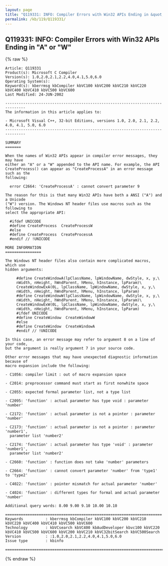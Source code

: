 ```yaml
---
layout: page
title: "Q119331: INFO: Compiler Errors with Win32 APIs Ending in &quot;A&quot; or &quot;W&quot;"
permalink: /kb/119/Q119331/
---
```


## Q119331: INFO: Compiler Errors with Win32 APIs Ending in &quot;A&quot; or &quot;W&quot;

{% raw %}

	Article: Q119331
	Product(s): Microsoft C Compiler
	Version(s): 1.0,2.0,2.1,2.2,4.0,4.1,5.0,6.0
	Operating System(s): 
	Keyword(s): kberrmsg kbCompiler kbVC100 kbVC200 kbVC210 kbVC220 kbVC400 kbVC410 kbVC500 kbVC600
	Last Modified: 24-JUN-2002
	
	-------------------------------------------------------------------------------
	The information in this article applies to:
	
	- Microsoft Visual C++, 32-bit Editions, versions 1.0, 2.0, 2.1, 2.2, 4.0, 4.1, 5.0, 6.0 
	-------------------------------------------------------------------------------
	
	SUMMARY
	=======
	
	When the names of Win32 APIs appear in compiler error messages, they may have
	either an "A" or a "W" appended to the API name. For example, the API
	CreateProcess() can appear as "CreateProcessA" in an error message such as the
	following:
	
	  error C2664: 'CreateProcessA' : cannot convert parameter 9
	
	The reason for this is that many Win32 APIs have both a ANSI ("A") and a Unicode
	("W") version. The Windows NT header files use macros such as the following to
	select the appropriate API:
	
	  #ifdef UNICODE
	  #define CreateProcess  CreateProcessW
	  #else
	  #define CreateProcess  CreateProcessA
	  #endif // !UNICODE
	
	MORE INFORMATION
	================
	
	The Windows NT header files also contain more complicated macros, which use
	hidden arguments:
	
	     #define CreateWindowA(lpClassName, lpWindowName, dwStyle, x, y,\ 
	     nWidth, nHeight, hWndParent, hMenu, hInstance, lpParam)\ 
	     CreateWindowExA(0L, lpClassName, lpWindowName, dwStyle, x, y,\ 
	     nWidth, nHeight, hWndParent, hMenu, hInstance, lpParam)
	     #define CreateWindowW(lpClassName, lpWindowName, dwStyle, x, y,\ 
	     nWidth, nHeight, hWndParent, hMenu, hInstance, lpParam)\ 
	     CreateWindowExW(0L, lpClassName, lpWindowName, dwStyle, x, y,\ 
	     nWidth, nHeight, hWndParent, hMenu, hInstance, lpParam)
	     #ifdef UNICODE
	     #define CreateWindow  CreateWindowW
	     #else
	     #define CreateWindow  CreateWindowA
	     #endif // !UNICODE
	
	In this case, an error message may refer to argument 8 on a line of your code,
	but the argument is really argument 7 in your source code.
	
	Other error messages that may have unexpected diagnostic information because of
	macro expansion include the following:
	
	- C1056: compiler limit : out of macro expansion space
	
	- C2014: preprocessor command must start as first nonwhite space
	
	- C2055: expected formal parameter list, not a type list
	
	- C2095: 'function' : actual parameter has type void : parameter 'number'
	
	- C2172: 'function' : actual parameter is not a pointer : parameter 'number'
	
	- C2173: 'function' : actual parameter is not a pointer : parameter 'number1',
	  parameter list 'number2'
	
	- C2174: 'function' : actual parameter has type 'void' : parameter 'number1',
	  parameter list 'number2'
	
	- C2660: 'function' : function does not take 'number' parameters
	
	- C2664: 'function' : cannot convert parameter 'number' from 'type1' to 'type2'
	
	- C4022: 'function' : pointer mismatch for actual parameter 'number'
	
	- C4024: 'function' : different types for formal and actual parameter 'number'
	
	Additional query words: 8.00 9.00 9.10 10.00 10.10
	
	======================================================================
	Keywords          : kberrmsg kbCompiler kbVC100 kbVC200 kbVC210 kbVC220 kbVC400 kbVC410 kbVC500 kbVC600 
	Technology        : kbVCsearch kbVC400 kbAudDeveloper kbvc100 kbVC220 kbVC410 kbVC500 kbVC600 kbVC200 kbVC210 kbVC32bitSearch kbVC500Search
	Version           : :1.0,2.0,2.1,2.2,4.0,4.1,5.0,6.0
	Issue type        : kbinfo
	
	=============================================================================
	

{% endraw %}
